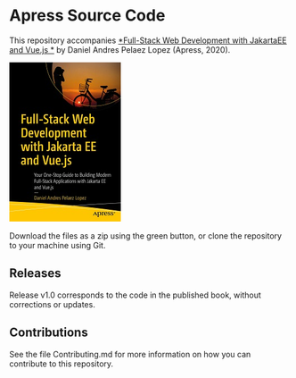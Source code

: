 # Apress Source Code

This repository accompanies [*Full-Stack Web Development with JakartaEE and Vue.js *](http://www.apress.com/9781484263419) by Daniel Andres Pelaez Lopez (Apress, 2020).

[comment]: #cover
![Cover image](9781484263419.jpg)

Download the files as a zip using the green button, or clone the repository to your machine using Git.

## Releases

Release v1.0 corresponds to the code in the published book, without corrections or updates.

## Contributions

See the file Contributing.md for more information on how you can contribute to this repository.